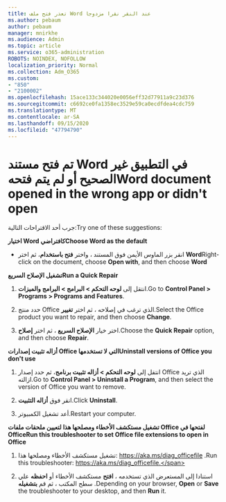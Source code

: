 ```yaml
---
title: تعذر فتح ملف Word عند النقر نقرا مزدوجا
ms.author: pebaum
author: pebaum
manager: mnirkhe
ms.audience: Admin
ms.topic: article
ms.service: o365-administration
ROBOTS: NOINDEX, NOFOLLOW
localization_priority: Normal
ms.collection: Adm_O365
ms.custom:
- "850"
- "2100002"
ms.openlocfilehash: 15ace133c344020e0056eff32d77911a9c23d376
ms.sourcegitcommit: c6692ce0fa1358ec3529e59ca0ecdfdea4cdc759
ms.translationtype: MT
ms.contentlocale: ar-SA
ms.lasthandoff: 09/15/2020
ms.locfileid: "47794790"
---
```

# <a name="word-document-opened-in-the-wrong-app-or-didnt-open"></a><span data-ttu-id="5ca2b-102">تم فتح مستند Word في التطبيق غير الصحيح أو لم يتم فتحه</span><span class="sxs-lookup"><span data-stu-id="5ca2b-102">Word document opened in the wrong app or didn't open</span></span>

<span data-ttu-id="5ca2b-103">جرب أحد الاقتراحات التالية:</span><span class="sxs-lookup"><span data-stu-id="5ca2b-103">Try one of these suggestions:</span></span>

<span data-ttu-id="5ca2b-104">**اختيار Word كافتراضي**</span><span class="sxs-lookup"><span data-stu-id="5ca2b-104">**Choose Word as the default**</span></span>

- <span data-ttu-id="5ca2b-105">انقر بزر الماوس الأيمن فوق المستند ، واختر **فتح باستخدام**، ثم اختر **Word**</span><span class="sxs-lookup"><span data-stu-id="5ca2b-105">Right-click on the document, choose **Open with**, and then choose **Word**</span></span>

<span data-ttu-id="5ca2b-106">**تشغيل الإصلاح السريع**</span><span class="sxs-lookup"><span data-stu-id="5ca2b-106">**Run a Quick Repair**</span></span>

1. <span data-ttu-id="5ca2b-107">انتقل إلى **لوحه التحكم > البرامج > البرامج والميزات**.</span><span class="sxs-lookup"><span data-stu-id="5ca2b-107">Go to **Control Panel > Programs > Programs and Features**.</span></span>

2. <span data-ttu-id="5ca2b-108">حدد منتج Office الذي ترغب في إصلاحه ، ثم اختر **تغيير**.</span><span class="sxs-lookup"><span data-stu-id="5ca2b-108">Select the Office product you want to repair, and then choose **Change**.</span></span>

3. <span data-ttu-id="5ca2b-109">اختر خيار **الإصلاح السريع** ، ثم اختر **إصلاح**.</span><span class="sxs-lookup"><span data-stu-id="5ca2b-109">Choose the **Quick Repair** option, and then choose **Repair**.</span></span>

<span data-ttu-id="5ca2b-110">**أزاله تثبيت إصدارات Office التي لا تستخدمها**</span><span class="sxs-lookup"><span data-stu-id="5ca2b-110">**Uninstall versions of Office you don't use**</span></span>

1. <span data-ttu-id="5ca2b-111">انتقل إلى **لوحه التحكم > أزاله تثبيت برنامج**، ثم حدد إصدار Office الذي تريد ازالته.</span><span class="sxs-lookup"><span data-stu-id="5ca2b-111">Go to **Control Panel > Uninstall a Program**, and then select the version of Office you want to remove.</span></span>

2. <span data-ttu-id="5ca2b-112">انقر فوق **أزاله التثبيت**.</span><span class="sxs-lookup"><span data-stu-id="5ca2b-112">Click **Uninstall**.</span></span>

3. <span data-ttu-id="5ca2b-113">أعد تشغيل الكمبيوتر.</span><span class="sxs-lookup"><span data-stu-id="5ca2b-113">Restart your computer.</span></span>

<span data-ttu-id="5ca2b-114">**تشغيل مستكشف الأخطاء ومصلحها هذا لتعيين ملحقات ملفات Office لفتحها في Office**</span><span class="sxs-lookup"><span data-stu-id="5ca2b-114">**Run this troubleshooter to set Office file extensions to open in Office**</span></span>

1. <span data-ttu-id="5ca2b-115">تشغيل مستكشف الأخطاء ومصلحها هذا: https://aka.ms/diag_officefile .</span><span class="sxs-lookup"><span data-stu-id="5ca2b-115">Run this troubleshooter: https://aka.ms/diag_officefile.</span></span>

2. <span data-ttu-id="5ca2b-116">استنادا إلى المستعرض الذي تستخدمه ، **افتح** مستكشف الأخطاء أو **احفظه** علي سطح المكتب ، ثم قم **بتشغيله** .</span><span class="sxs-lookup"><span data-stu-id="5ca2b-116">Depending on your browser, **Open** or **Save** the troubleshooter to your desktop, and then **Run** it.</span></span>
